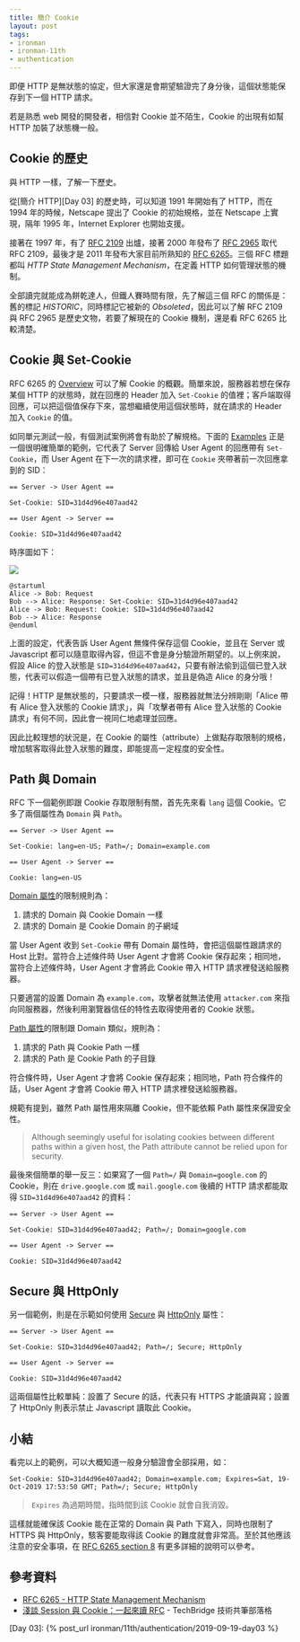 ```yaml
---
title: 簡介 Cookie
layout: post
tags:
- ironman
- ironman-11th
- authentication
---
```


即便 HTTP 是無狀態的協定，但大家還是會期望驗證完了身分後，這個狀態能保存到下一個 HTTP 請求。

若是熟悉 web 開發的開發者，相信對 Cookie 並不陌生，Cookie 的出現有如幫 HTTP 加裝了狀態機一般。

## Cookie 的歷史

與 HTTP 一樣，了解一下歷史。

從[簡介 HTTP][Day 03] 的歷史時，可以知道 1991 年開始有了 HTTP，而在 1994 年的時候，Netscape 提出了 Cookie 的初始規格，並在 Netscape 上實現，隔年 1995 年，Internet Explorer 也開始支援。

接著在 1997 年，有了 [RFC 2109][] 出爐，接著 2000 年發布了 [RFC 2965][] 取代 RFC 2109，最後才是 2011 年發布大家目前所熟知的 [RFC 6265][]。三個 RFC 標題都叫 *HTTP State Management Mechanism*，在定義 HTTP 如何管理狀態的機制。

全部讀完就能成為餅乾達人，但鐵人賽時間有限，先了解這三個 RFC 的關係是：舊的標記 *HISTORIC*，同時標記它被新的 *Obsoleted*，因此可以了解 RFC 2109 與 RFC 2965 是歷史文物，若要了解現在的 Cookie 機制，還是看 RFC 6265 比較清楚。

## Cookie 與 Set-Cookie

RFC 6265 的 [Overview](https://tools.ietf.org/html/rfc6265#section-3) 可以了解 Cookie 的概觀。簡單來說，服務器若想在保存某個 HTTP 的狀態時，就在回應的 Header 加入 `Set-Cookie` 的值裡；客戶端取得回應，可以把這個值保存下來，當想繼續使用這個狀態時，就在請求的 Header 加入 `Cookie` 的值。

如同單元測試一般，有個測試案例將會有助於了解規格。下面的 [Examples](https://tools.ietf.org/html/rfc6265#section-3.1) 正是一個很明確簡單的範例，它代表了 Server 回傳給 User Agent 的回應帶有 `Set-Cookie`，而 User Agent 在下一次的請求裡，即可在 `Cookie` 夾帶著前一次回應拿到的 SID：

```
== Server -> User Agent ==

Set-Cookie: SID=31d4d96e407aad42

== User Agent -> Server ==

Cookie: SID=31d4d96e407aad42
```

時序圖如下：

![](http://www.plantuml.com/plantuml/png/SoWkIImgAStDuNBCoKnELT2rKt3AJx9I24ejB4qjBk42SXHqWO9WMP1mSK5-NZ6G5PnQekkSdv-T2M9xkjWQ6wQOf5YQfPeOc2ScffWOOJVFIW6V7bosSJcavgK0tGW0)

```
@startuml
Alice -> Bob: Request
Bob --> Alice: Response: Set-Cookie: SID=31d4d96e407aad42
Alice -> Bob: Request: Cookie: SID=31d4d96e407aad42
Bob --> Alice: Response
@enduml
```

上面的設定，代表告訴 User Agent 無條件保存這個 Cookie，並且在 Server 或 Javascript 都可以隨意取得內容，但這不會是身分驗證所期望的。以上例來說，假設 Alice 的登入狀態是 `SID=31d4d96e407aad42`，只要有辦法偷到這個已登入狀態，代表可以假造一個帶有已登入狀態的請求，並且是偽造 Alice 的身分哦！

記得！HTTP 是無狀態的，只要請求一模一樣，服務器就無法分辨剛剛「Alice 帶有 Alice 登入狀態的 Cookie 請求」，與「攻擊者帶有 Alice 登入狀態的 Cookie 請求」有何不同，因此會一視同仁地處理並回應。

因此比較理想的狀況是，在 Cookie 的屬性（attribute）上做點存取限制的規格，增加駭客取得此登入狀態的難度，即能提高一定程度的安全性。

## Path 與 Domain

RFC 下一個範例即跟 Cookie 存取限制有關，首先先來看 `lang` 這個 Cookie。它多了兩個屬性為 `Domain` 與 `Path`。

```
== Server -> User Agent ==

Set-Cookie: lang=en-US; Path=/; Domain=example.com

== User Agent -> Server ==

Cookie: lang=en-US
```

[Domain 屬性](https://tools.ietf.org/html/rfc6265#section-4.1.2.3)的限制規則為：

1. 請求的 Domain 與 Cookie Domain 一樣
2. 請求的 Domain 是 Cookie Domain 的子網域

當 User Agent 收到 `Set-Cookie` 帶有 Domain 屬性時，會把這個屬性跟請求的 Host 比對。當符合上述條件時 User Agent 才會將 Cookie 保存起來；相同地，當符合上述條件時，User Agent 才會將此 Cookie 帶入 HTTP 請求裡發送給服務器。

只要適當的設置 Domain 為 `example.com`，攻擊者就無法使用 `attacker.com` 來指向同服務器，然後利用瀏覽器信任的特性去取得使用者的 Cookie 狀態。  

[Path 屬性](https://tools.ietf.org/html/rfc6265#section-4.1.2.4)的限制跟 Domain 類似，規則為：

1. 請求的 Path 與 Cookie Path 一樣
2. 請求的 Path 是 Cookie Path 的子目錄

符合條件時，User Agent 才會將 Cookie 保存起來；相同地，Path 符合條件的話，User Agent 才會將 Cookie 帶入 HTTP 請求裡發送給服務器。

規範有提到，雖然 Path 屬性用來隔離 Cookie，但不能依賴 Path 屬性來保證安全性。

> Although seemingly useful for isolating cookies between different paths within a given host, the Path attribute cannot be relied upon for security.

最後來個簡單的舉一反三：如果寫了一個 `Path=/` 與 `Domain=google.com` 的 Cookie，則在 `drive.google.com` 或 `mail.google.com` 後續的 HTTP 請求都能取得 `SID=31d4d96e407aad42` 的資料：

```
== Server -> User Agent ==

Set-Cookie: SID=31d4d96e407aad42; Path=/; Domain=google.com

== User Agent -> Server ==

Cookie: SID=31d4d96e407aad42
```
 
## Secure 與 HttpOnly

另一個範例，則是在示範如何使用 [Secure](https://tools.ietf.org/html/rfc6265#section-4.1.2.5) 與 [HttpOnly](https://tools.ietf.org/html/rfc6265#section-4.1.2.6) 屬性：

```
== Server -> User Agent ==

Set-Cookie: SID=31d4d96e407aad42; Path=/; Secure; HttpOnly

== User Agent -> Server ==

Cookie: SID=31d4d96e407aad42
```

這兩個屬性比較單純：設置了 Secure 的話，代表只有 HTTPS 才能讀與寫；設置了 HttpOnly 則表示禁止 Javascript 讀取此 Cookie。

## 小結

看完以上的範例，可以大概知道一般身分驗證會全部採用，如：

```
Set-Cookie: SID=31d4d96e407aad42; Domain=example.com; Expires=Sat, 19-Oct-2019 17:53:50 GMT; Path=/; Secure; HttpOnly
```

> `Expires` 為過期時間，指時間到該 Cookie 就會自我消毀。

這樣就能確保該 Cookie 能在正常的 Domain 與 Path 下寫入，同時也限制了 HTTPS 與 HttpOnly，駭客要能取得該 Cookie 的難度就會非常高。至於其他應該注意的安全事項，在 [RFC 6265 section 8](https://tools.ietf.org/html/rfc6265#section-8) 有更多詳細的說明可以參考。

## 參考資料

* [RFC 6265 - HTTP State Management Mechanism](https://tools.ietf.org/html/rfc6265)
* [淺談 Session 與 Cookie：一起來讀 RFC](https://blog.techbridge.cc/2019/08/10/session-and-cookie-rfc/) - TechBridge 技術共筆部落格

[RFC 2109]: https://tools.ietf.org/html/rfc2109
[RFC 2965]: https://tools.ietf.org/html/rfc2965
[RFC 6265]: https://tools.ietf.org/html/rfc6265

[Day 03]: {% post_url ironman/11th/authentication/2019-09-19-day03 %}
